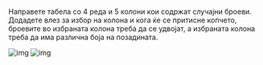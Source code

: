 Направете табела со 4 реда и 5 колони кои содржат случајни броеви. Додадете влез за избор на колона и кога ќе се притисне копчето, броевите во избраната колона треба да се удвојат, а избраната колона треба да има различна боја на позадината.

![img](https://raw.githubusercontent.com/gentinuhiu/internet-programiranje/gn/dom-tasks/%D0%B2%D0%B5%D0%B6%D0%B1%D0%B8/5.%20DOM/9/img/Picture1.png)
![img](https://raw.githubusercontent.com/gentinuhiu/internet-programiranje/gn/dom-tasks/%D0%B2%D0%B5%D0%B6%D0%B1%D0%B8/5.%20DOM/9/img/Picture2.png)
